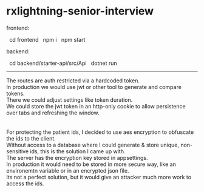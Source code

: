 # rxlightning-senior-interview

frontend:

&nbsp;&nbsp;cd frontend
&nbsp;&nbsp;npm i
&nbsp;&nbsp;npm start

backend:

&nbsp;&nbsp;cd backend/starter-api/src/Api
&nbsp;&nbsp;dotnet run

_________________________________________________________________

The routes are auth restricted via a hardcoded token.<br/>
In production we would use jwt or other tool to generate and compare tokens.<br/>
There we could adjust settings like token duration.<br/>
We could store the jwt token in an http-only cookie to allow persistence over tabs and refreshing the window.<br/>
<br/><br/>
For protecting the patient ids, I decided to use aes encryption to obfuscate the ids to the client.<br/>
Without access to a database where I could generate & store unique, non-sensitive ids, this is the solution I came up with.<br/>
The server has the encryption key stored in appsettings.<br/>
In production it would need to be stored in more secure way, like an environemtn variable or in an encrypted json file.<br/>
Its not a perfect solution, but it would give an attacker much more work to access the ids.<br/>
